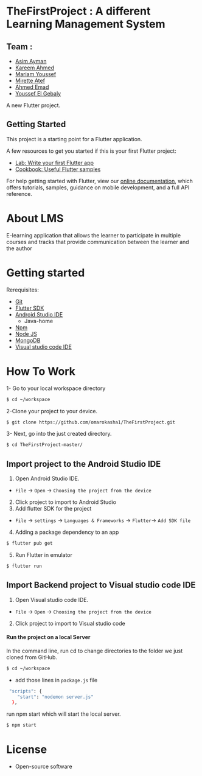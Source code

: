 # TheFirstProject : A different Learning Management System

## Team :

- [Asim Ayman](https://www.github.com/asimayman)
- [Kareem Ahmed](https://www.github.com/kareemahmed22)
- [Mariam Youssef](https://www.github.com/mariamyoussefwiliam)
- [Mirette Atef](https://www.github.com/mirette3)
- [Ahmed Emad](https://www.github.com/omda07)
- [Youssef El Gebaly](https://www.github.com/youssefelgebaly)


A new Flutter project.

## Getting Started

This project is a starting point for a Flutter application.

A few resources to get you started if this is your first Flutter project:

- [Lab: Write your first Flutter app](https://flutter.dev/docs/get-started/codelab)
- [Cookbook: Useful Flutter samples](https://flutter.dev/docs/cookbook)

For help getting started with Flutter, view our
[online documentation](https://flutter.dev/docs), which offers tutorials,
samples, guidance on mobile development, and a full API reference.


# About LMS 
E-learning application that allows the learner to participate in multiple courses and tracks that provide communication between the learner and the author
# Getting started
Rerequisites:
- [Git]() 
- [Flutter SDK ](https://docs.flutter.dev/get-started/install)
- [Android Studio IDE](https://developer.android.com/studio?gclid=EAIaIQobChMIkfj3ttT89QIVh9V3Ch2IdgxkEAAYASAAEgI_7_D_BwE&gclsrc=aw.ds)
  - Java-home 
- [Npm](https://www.npmjs.com/)
- [Node JS](https://nodejs.org/en/)
- [MongoDB](https://www.mongodb.com/cloud/atlas/lp/try2?utm_content=rlsavisitor&utm_source=google&utm_campaign=gs_emea_rlsamulti_search_core_brand_atlas_desktop_rlsa&utm_term=mongodb&utm_medium=cpc_paid_search&utm_ad=e&utm_ad_campaign_id=14412646455&adgroup=131761126492&gclid=EAIaIQobChMI7_6M4dP89QIVj-J3Ch0KAQWuEAAYASAAEgKETvD_BwE)
- [Visual studio code IDE](https://code.visualstudio.com/docs/?dv=linux64_deb)


# How To Work 
1- Go to your local workspace directory 
```sh
$ cd ~/workspace
```
2-Clone your project to your device.
```sh
$ git clone https://github.com/omarokasha1/TheFirstProject.git
```
3- Next, go into the just created directory.
```sh
$ cd TheFirstProject-master/
```
## Import project to the Android Studio IDE
1. Open Android Studio IDE.
- `File` → `Open` → `Choosing the project from the device` 
2. Click project to import to Android Studio
3. Add flutter SDK for the project 
 - `File` → `settings` → `Languages & Frameworks` → `Flutter`→ `Add SDK file`  
4. Adding a package dependency to an app
 ```sh
$ flutter pub get  
```
5. Run Flutter in  emulator
```sh
$ flutter run
```
## Import Backend project to Visual studio code IDE
1. Open Visual studio code IDE.
- `File` → `Open` → `Choosing the project from the device` 
2. Click project to import to  Visual studio code

#### Run the project on a local Server
In the command line, run cd  to change directories to the folder we just cloned from GitHub.
```sh
$ cd ~/workspace
```
- add those lines in `package.js` file
```sh
 "scripts": {
    "start": "nodemon server.js"
  },
```
run npm start which will start the local server.
```sh
$ npm start
```
# License
- Open-source software
